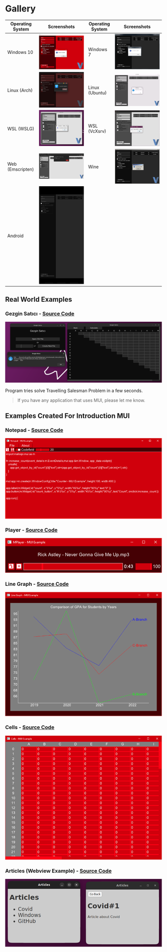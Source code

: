 # Gallery

|Operating System |Screenshots                                     |Operating System |Screenshots                                     |
|-----------------|------------------------------------------------|-----------------|------------------------------------------------|
| Windows 10      |![Windows](./pictures/windows.png "Windows 10") | Windows 7       |![Windows7](./pictures/windows7.png "Windows 7")|
| Linux (Arch)    |![Linux](./pictures/linux.png "Linux")          | Linux (Ubuntu)  |![Ubuntu](./pictures/ubuntu.png "Ubuntu")       |
| WSL (WSLG)      |![WSLG](./pictures/wslg.png "WSLG")             | WSL (VcXsrv)    |![VcXsrv](./pictures/vcxsrv.png "VcXsrv")       |
| Web (Emscripten)|![Web](./pictures/web.png "Web")                | Wine            |![Wine](./pictures/wine.png "Wine")             |
| Android         |![Android](./pictures/android.png "Android")    |                 |                                                |

## Real World Examples

### Gezgin Satıcı - [Source Code](https://github.com/malisipi/gezgin-satici)

![Gezgin Satıcı](./pictures/gezgin-satici.png "Gezgin Satıcı")

Program tries solve Travelling Salesman Problem in a few seconds.

> If you have any application that uses MUI, please let me know.

## Examples Created For Introduction MUI

### Notepad - [Source Code](./examples/notepad.v)

![Notepad](./pictures/notepad.png "Notepad")

### Player - [Source Code](./examples/player.v)

![Player](./pictures/player.png "Player")

### Line Graph - [Source Code](./examples/line_graph.v)

![Line Graph](./pictures/line_graph.png "Line Graph")

### Cells - [Source Code](./examples/cells.v)

![Cells](./pictures/cells.png "Cells")

### Articles (Webview Example) - [Source Code](./examples/webview/articles/)

![Articles](./pictures/articles.png)
